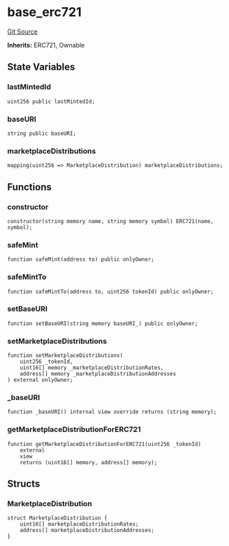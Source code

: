 # base_erc721
[Git Source](https://github.com/RealFevr/realfevr-nfts-bridge/blob/4447867b24eeef38a5cfb272a144191400f1fb36/contracts\base_erc721.sol)

**Inherits:**
ERC721, Ownable


## State Variables
### lastMintedId

```solidity
uint256 public lastMintedId;
```


### baseURI

```solidity
string public baseURI;
```


### marketplaceDistributions

```solidity
mapping(uint256 => MarketplaceDistribution) marketplaceDistributions;
```


## Functions
### constructor


```solidity
constructor(string memory name, string memory symbol) ERC721(name, symbol);
```

### safeMint


```solidity
function safeMint(address to) public onlyOwner;
```

### safeMintTo


```solidity
function safeMintTo(address to, uint256 tokenId) public onlyOwner;
```

### setBaseURI


```solidity
function setBaseURI(string memory baseURI_) public onlyOwner;
```

### setMarketplaceDistributions


```solidity
function setMarketplaceDistributions(
    uint256 _tokenId,
    uint16[] memory _marketplaceDistributionRates,
    address[] memory _marketplaceDistributionAddresses
) external onlyOwner;
```

### _baseURI


```solidity
function _baseURI() internal view override returns (string memory);
```

### getMarketplaceDistributionForERC721


```solidity
function getMarketplaceDistributionForERC721(uint256 _tokenId)
    external
    view
    returns (uint16[] memory, address[] memory);
```

## Structs
### MarketplaceDistribution

```solidity
struct MarketplaceDistribution {
    uint16[] marketplaceDistributionRates;
    address[] marketplaceDistributionAddresses;
}
```

